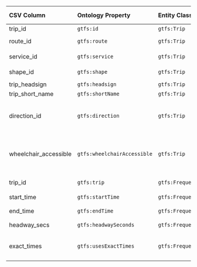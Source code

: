 | CSV Column | Ontology Property | Entity Class | Related Entity Class | Subject Generation | Join Condition | Datatype | Function Name | Function Output |
| :--- | :--- | :--- | :--- | :--- | :--- | :--- | :--- | :--- |
| trip_id | `gtfs:id` | `gtfs:Trip` | | `ex:Trip/{trip_id}` | | `xsd:string` | | |
| route_id | `gtfs:route` | `gtfs:Trip` | `gtfs:Route` | `ex:Trip/{trip_id}` | `trips.csv.route_id` = `routes.csv.route_id` || `| |
| service_id | `gtfs:service` | `gtfs:Trip` | `gtfs:Service` | `ex:Trip/{trip_id}` | `trips.csv.service_id` = `calendar.csv.service_id` || | |
| shape_id | `gtfs:shape` | `gtfs:Trip` | `gtfs:Shape` | `ex:Trip/{trip_id}` | `trips.csv.shape_id` = `shapes.csv.shape_id` || | |
| trip_headsign | `gtfs:headsign` | `gtfs:Trip` | | `ex:Trip/{trip_id}` | | `xsd:string` | | |
| trip_short_name | `gtfs:shortName` | `gtfs:Trip` | | `ex:Trip/{trip_id}` | | `xsd:string` | | |
| direction_id | `gtfs:direction` | `gtfs:Trip` | `skos:Concept` | `ex:Trip/{trip_id}` | || `map_direction` | `0` -> `http://transport.linkeddata.es/kos/direction/one-direction`<br>`1` -> `http://transport.linkeddata.es/kos/direction/opposite-direction` |
| wheelchair_accessible | `gtfs:wheelchairAccessible` | `gtfs:Trip` | `skos:Concept` | `ex:Trip/{trip_id}` | || `map_wheelchair` | `0` -> `http://transport.linkeddata.es/kos/wheelchair-accesible/no-information`<br>`1` -> `http://transport.linkeddata.es/kos/wheelchair-accesible/accesible`<br>`2` -> `http://transport.linkeddata.es/kos/wheelchair-accesible/inaccesible` |
| trip_id | `gtfs:trip` | `gtfs:Frequency` | `gtfs:Trip` | `ex:Frequency/{trip_id}-{start_time}` | `frequencies.csv.trip_id` = `trips.csv.trip_id` || | |
| start_time | `gtfs:startTime` | `gtfs:Frequency` | | `ex:Frequency/{trip_id}-{start_time}` | | `xsd:time` | | |
| end_time | `gtfs:endTime` | `gtfs:Frequency` | | `ex:Frequency/{trip_id}-{start_time}` | | `xsd:time` | | |
| headway_secs | `gtfs:headwaySeconds` | `gtfs:Frequency` | | `ex:Frequency/{trip_id}-{start_time}` | | `xsd:positiveInteger` | | |
| exact_times | `gtfs:usesExactTimes` | `gtfs:Frequency` | `skos:Concept` | `ex:Frequency/{trip_id}-{start_time}` | || `map_exact_times` | `0` -> `http://transport.linkeddata.es/kos/exact-times/frequency`<br>`1` -> `http://transport.linkeddata.es/kos/exact-times/schedule` |

